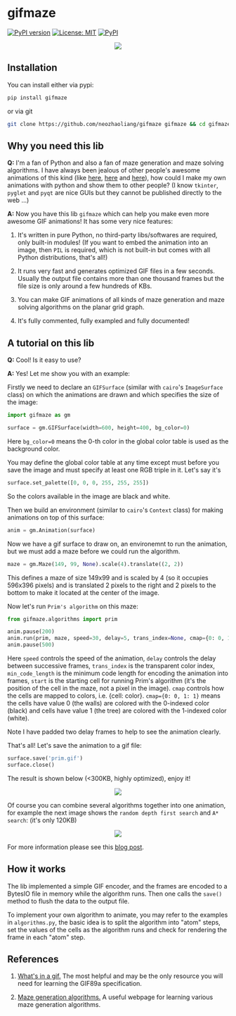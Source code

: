 # gifmaze

[![PyPI version](https://badge.fury.io/py/gifmaze.svg)](https://badge.fury.io/py/gifmaze) [![License: MIT](https://img.shields.io/badge/License-MIT-red.svg)](https://opensource.org/licenses/MIT) [![PyPI](https://img.shields.io/pypi/pyversions/Django.svg)]()

<p align="center"><img src="./img/logo.gif"></p>


## Installation

You can install either via pypi:

```bash
pip install gifmaze
```
or via git

```bash
git clone https://github.com/neozhaoliang/gifmaze gifmaze && cd gifmaze && python setup.py install
```

## Why you need this lib

**Q:** I'm a fan of Python and also a fan of maze generation and maze solving algorithms. I have always been jealous of other people's awesome animations of this kind (like [here](https://bl.ocks.org/mbostock/11357811), [here](https://bl.ocks.org/mbostock/c03ee31334ee89abad83) and [here](http://weblog.jamisbuck.org/2011/2/7/maze-generation-algorithm-recap)), how could I make my own animations with python and show them to other people? (I know `tkinter`, `pyglet` and `pyqt` are nice GUIs but they cannot be published directly to the web ...)

**A:** Now you have this lib `gifmaze` which can help you make even more awesome GIF animations! It has some very nice features:

1. It's written in pure Python, no third-party libs/softwares are required, only built-in modules! (If you want to embed the animation into an image, then `PIL` is required, which is not built-in but comes with all Python distributions, that's all!)

2. It runs very fast and generates optimized GIF files in a few seconds. Usually the output file contains more than one thousand frames but the file size is only around a few hundreds of KBs.

3. You can make GIF animations of all kinds of maze generation and maze solving algorithms on the planar grid graph. 

4. It's fully commented, fully exampled and fully documented!


## A tutorial on this lib


**Q:** Cool! Is it easy to use?

**A:** Yes! Let me show you with an example:

Firstly we need to declare an `GIFSurface` (similar with `cairo`'s `ImageSurface` class) on which the animations are drawn and which specifies the size of the image:

``` python
import gifmaze as gm

surface = gm.GIFSurface(width=600, height=400, bg_color=0)
```
Here `bg_color=0` means the 0-th color in the global color table is used as the background color.

You may define the global color table at any time except must before you save the image and must specify at least one RGB triple in it. Let's say it's

``` python
surface.set_palette([0, 0, 0, 255, 255, 255])
```
So the colors available in the image are black and white.

Then we build an environment (similar to `cairo`'s `Context` class) for making animations on top of this surface:

``` python
anim = gm.Animation(surface)
```

Now we have a gif surface to draw on, an environemnt to run the animation, but we must add a maze before we could run the algorithm.

``` python
maze = gm.Maze(149, 99, None).scale(4).translate((2, 2))
```
This defines a maze of size 149x99 and is scaled by 4 (so it occupies 596x396 pixels) and is translated 2 pixels to the right and 2 pixels to the bottom to make it located at the center of the image.

Now let's run `Prim's algorithm` on this maze:

``` python
from gifmaze.algorithms import prim

anim.pause(200)
anim.run(prim, maze, speed=30, delay=5, trans_index=None, cmap={0: 0, 1: 1}, min_code_length=2, start=(0, 0))
anim.pause(500)
```
Here `speed` controls the speed of the animation, `delay` controls the delay between successive frames, `trans_index` is the transparent color index, `min_code_length` is the minimum code length for encoding the animation into frames, `start` is the starting cell for running Prim's algorithm (it's the position of the cell in the maze, not a pixel in the image). `cmap` controls how the cells are mapped to colors, i.e. {cell: color}. `cmap={0: 0, 1: 1}` means the cells have value 0 (the walls) are colored with the 0-indexed color (black) and cells have value 1 (the tree) are colored with the 1-indexed color (white).

Note I have padded two delay frames to help to see the animation clearly.

That's all! Let's save the animation to a gif file:

``` python
surface.save('prim.gif')
surface.close()
```
The result is shown below (<300KB, highly optimized), enjoy it!

<p align="center"><img src="./img/prim.gif"></p>

Of course you can combine several algorithms together into one animation, for example the next image shows the `random depth first search` and `A* search`: (it's only 120KB)

<p align="center"><img src="./img/dfs_astar.gif"></p>

For more information please see this [blog post](https://neozhaoliang.github.io/gifmaze/).


## How it works

The lib implemented a simple GIF encoder, and the frames are encoded to a BytesIO file in memory while the algorithm runs. Then one calls the `save()` method to flush the data to the output file.

To implement your own algorithm to animate, you may refer to the examples in `algorithms.py`, the basic idea is to split the algorithm into "atom" steps, set the values of the cells as the algorithm runs and check for rendering the frame in each "atom" step.

## References

1. [What's in a gif.](http://www.matthewflickinger.com/lab/whatsinagif/bits_and_bytes.asp) The most helpful and may be the only resource you will need for learning the GIF89a specification.

2. [Maze generation algorithms.](http://weblog.jamisbuck.org/2011/2/7/maze-generation-algorithm-recap) A useful webpage for learning various maze generation algorithms. 



